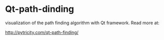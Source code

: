 # Qt-path-dinding
visualization of the path finding algorithm with Qt framework.
Read more at:

http://pytricity.com/qt-path-finding/
